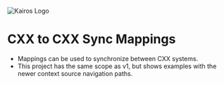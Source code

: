 ![Kairos Logo](https://www.kairos.de/app/uploads/kairos-logo-blue_iqvia.png "Kairos Logo")

CXX to CXX Sync Mappings
========================

* Mappings can be used to synchronize between CXX systems.
* This project has the same scope as v1, but shows examples with the newer context source navigation paths.
